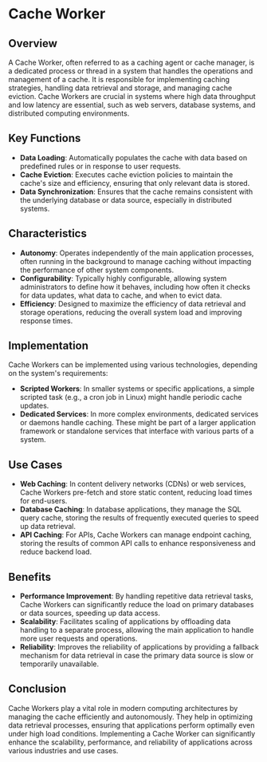 # Cache Worker

## Overview

A Cache Worker, often referred to as a caching agent or cache manager, is a dedicated process or thread in a system that handles the operations and management of a cache. It is responsible for implementing caching strategies, handling data retrieval and storage, and managing cache eviction. Cache Workers are crucial in systems where high data throughput and low latency are essential, such as web servers, database systems, and distributed computing environments.

## Key Functions

- **Data Loading**: Automatically populates the cache with data based on predefined rules or in response to user requests.
- **Cache Eviction**: Executes cache eviction policies to maintain the cache's size and efficiency, ensuring that only relevant data is stored.
- **Data Synchronization**: Ensures that the cache remains consistent with the underlying database or data source, especially in distributed systems.

## Characteristics

- **Autonomy**: Operates independently of the main application processes, often running in the background to manage caching without impacting the performance of other system components.
- **Configurability**: Typically highly configurable, allowing system administrators to define how it behaves, including how often it checks for data updates, what data to cache, and when to evict data.
- **Efficiency**: Designed to maximize the efficiency of data retrieval and storage operations, reducing the overall system load and improving response times.

## Implementation

Cache Workers can be implemented using various technologies, depending on the system's requirements:
- **Scripted Workers**: In smaller systems or specific applications, a simple scripted task (e.g., a cron job in Linux) might handle periodic cache updates.
- **Dedicated Services**: In more complex environments, dedicated services or daemons handle caching. These might be part of a larger application framework or standalone services that interface with various parts of a system.

## Use Cases

- **Web Caching**: In content delivery networks (CDNs) or web services, Cache Workers pre-fetch and store static content, reducing load times for end-users.
- **Database Caching**: In database applications, they manage the SQL query cache, storing the results of frequently executed queries to speed up data retrieval.
- **API Caching**: For APIs, Cache Workers can manage endpoint caching, storing the results of common API calls to enhance responsiveness and reduce backend load.

## Benefits

- **Performance Improvement**: By handling repetitive data retrieval tasks, Cache Workers can significantly reduce the load on primary databases or data sources, speeding up data access.
- **Scalability**: Facilitates scaling of applications by offloading data handling to a separate process, allowing the main application to handle more user requests and operations.
- **Reliability**: Improves the reliability of applications by providing a fallback mechanism for data retrieval in case the primary data source is slow or temporarily unavailable.

## Conclusion

Cache Workers play a vital role in modern computing architectures by managing the cache efficiently and autonomously. They help in optimizing data retrieval processes, ensuring that applications perform optimally even under high load conditions. Implementing a Cache Worker can significantly enhance the scalability, performance, and reliability of applications across various industries and use cases.
